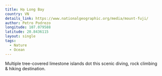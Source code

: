 ```yaml
---
title: Hạ Long Bay
country: VN
details_link: https://www.nationalgeographic.org/media/mount-fuji/
author: Petro Podrezo
longitude: 107.079588
latitude: 20.8436115
layout: single
tags:
  - Nature
  - Ocean
---
```

Multiple tree-covered limestone islands dot this scenic diving, rock climbing & hiking destination.
